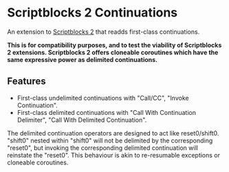 Scriptblocks 2 Continuations
============================

An extension to [Scriptblocks 2](https://github.com/rdococ/scriptblocks2) that readds first-class continuations.

**This is for compatibility purposes, and to test the viability of Scriptblocks 2 extensions. Scriptblocks 2 offers cloneable coroutines which have the same expressive power as delimited continuations.**

## Features

* First-class undelimited continuations with "Call/CC", "Invoke Continuation".
* First-class delimited continuations with "Call With Continuation Delimiter", "Call With Delimited Continuation".

The delimited continuation operators are designed to act like reset0/shift0. "shift0" nested within "shift0" will not be delimited by the corresponding "reset0", but invoking the corresponding delimited continuation will reinstate the "reset0". This behaviour is akin to re-resumable exceptions or cloneable coroutines.